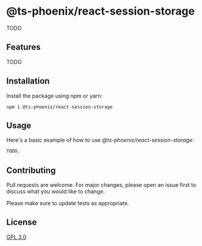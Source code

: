 # @ts-phoenix/react-session-storage

TODO

## Features

TODO

## Installation

Install the package using npm or yarn:

```
npm i @ts-phoenix/react-session-storage
```

## Usage

Here's a basic example of how to use _@ts-phoenix/react-session-storage_:

```ts
TODO;
```

## Contributing

Pull requests are welcome. For major changes, please open an issue first
to discuss what you would like to change.

Please make sure to update tests as appropriate.

## License

[GPL 3.0](https://choosealicense.com/licenses/gpl-3.0/)
